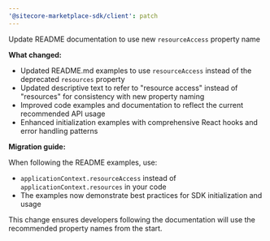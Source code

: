 ```yaml
---
'@sitecore-marketplace-sdk/client': patch
---
```


Update README documentation to use new `resourceAccess` property name

**What changed:**

- Updated README.md examples to use `resourceAccess` instead of the deprecated `resources` property
- Updated descriptive text to refer to "resource access" instead of "resources" for consistency with new property naming
- Improved code examples and documentation to reflect the current recommended API usage
- Enhanced initialization examples with comprehensive React hooks and error handling patterns

**Migration guide:**

When following the README examples, use:

- `applicationContext.resourceAccess` instead of `applicationContext.resources` in your code
- The examples now demonstrate best practices for SDK initialization and usage

This change ensures developers following the documentation will use the recommended property names from the start.
